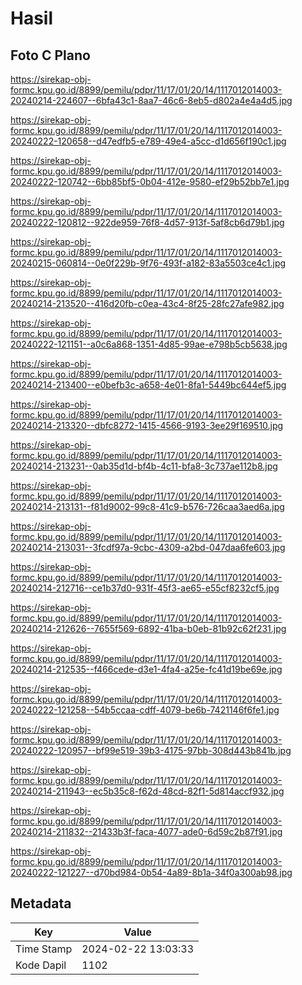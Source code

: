 # Hasil

## Foto C Plano

https://sirekap-obj-formc.kpu.go.id/8899/pemilu/pdpr/11/17/01/20/14/1117012014003-20240214-224607--6bfa43c1-8aa7-46c6-8eb5-d802a4e4a4d5.jpg

https://sirekap-obj-formc.kpu.go.id/8899/pemilu/pdpr/11/17/01/20/14/1117012014003-20240222-120658--d47edfb5-e789-49e4-a5cc-d1d656f190c1.jpg

https://sirekap-obj-formc.kpu.go.id/8899/pemilu/pdpr/11/17/01/20/14/1117012014003-20240222-120742--6bb85bf5-0b04-412e-9580-ef29b52bb7e1.jpg

https://sirekap-obj-formc.kpu.go.id/8899/pemilu/pdpr/11/17/01/20/14/1117012014003-20240222-120812--922de959-76f8-4d57-913f-5af8cb6d79b1.jpg

https://sirekap-obj-formc.kpu.go.id/8899/pemilu/pdpr/11/17/01/20/14/1117012014003-20240215-060814--0e0f229b-9f76-493f-a182-83a5503ce4c1.jpg

https://sirekap-obj-formc.kpu.go.id/8899/pemilu/pdpr/11/17/01/20/14/1117012014003-20240214-213520--416d20fb-c0ea-43c4-8f25-28fc27afe982.jpg

https://sirekap-obj-formc.kpu.go.id/8899/pemilu/pdpr/11/17/01/20/14/1117012014003-20240222-121151--a0c6a868-1351-4d85-99ae-e798b5cb5638.jpg

https://sirekap-obj-formc.kpu.go.id/8899/pemilu/pdpr/11/17/01/20/14/1117012014003-20240214-213400--e0befb3c-a658-4e01-8fa1-5449bc644ef5.jpg

https://sirekap-obj-formc.kpu.go.id/8899/pemilu/pdpr/11/17/01/20/14/1117012014003-20240214-213320--dbfc8272-1415-4566-9193-3ee29f169510.jpg

https://sirekap-obj-formc.kpu.go.id/8899/pemilu/pdpr/11/17/01/20/14/1117012014003-20240214-213231--0ab35d1d-bf4b-4c11-bfa8-3c737ae112b8.jpg

https://sirekap-obj-formc.kpu.go.id/8899/pemilu/pdpr/11/17/01/20/14/1117012014003-20240214-213131--f81d9002-99c8-41c9-b576-726caa3aed6a.jpg

https://sirekap-obj-formc.kpu.go.id/8899/pemilu/pdpr/11/17/01/20/14/1117012014003-20240214-213031--3fcdf97a-9cbc-4309-a2bd-047daa6fe603.jpg

https://sirekap-obj-formc.kpu.go.id/8899/pemilu/pdpr/11/17/01/20/14/1117012014003-20240214-212716--ce1b37d0-931f-45f3-ae65-e55cf8232cf5.jpg

https://sirekap-obj-formc.kpu.go.id/8899/pemilu/pdpr/11/17/01/20/14/1117012014003-20240214-212626--7655f569-6892-41ba-b0eb-81b92c62f231.jpg

https://sirekap-obj-formc.kpu.go.id/8899/pemilu/pdpr/11/17/01/20/14/1117012014003-20240214-212535--f466cede-d3e1-4fa4-a25e-fc41d19be69e.jpg

https://sirekap-obj-formc.kpu.go.id/8899/pemilu/pdpr/11/17/01/20/14/1117012014003-20240222-121258--54b5ccaa-cdff-4079-be6b-7421146f6fe1.jpg

https://sirekap-obj-formc.kpu.go.id/8899/pemilu/pdpr/11/17/01/20/14/1117012014003-20240222-120957--bf99e519-39b3-4175-97bb-308d443b841b.jpg

https://sirekap-obj-formc.kpu.go.id/8899/pemilu/pdpr/11/17/01/20/14/1117012014003-20240214-211943--ec5b35c8-f62d-48cd-82f1-5d814accf932.jpg

https://sirekap-obj-formc.kpu.go.id/8899/pemilu/pdpr/11/17/01/20/14/1117012014003-20240214-211832--21433b3f-faca-4077-ade0-6d59c2b87f91.jpg

https://sirekap-obj-formc.kpu.go.id/8899/pemilu/pdpr/11/17/01/20/14/1117012014003-20240222-121227--d70bd984-0b54-4a89-8b1a-34f0a300ab98.jpg


## Metadata

| Key        | Value               |
| ---------- | ------------------- |
| Time Stamp | 2024-02-22 13:03:33 |
| Kode Dapil | 1102                |



